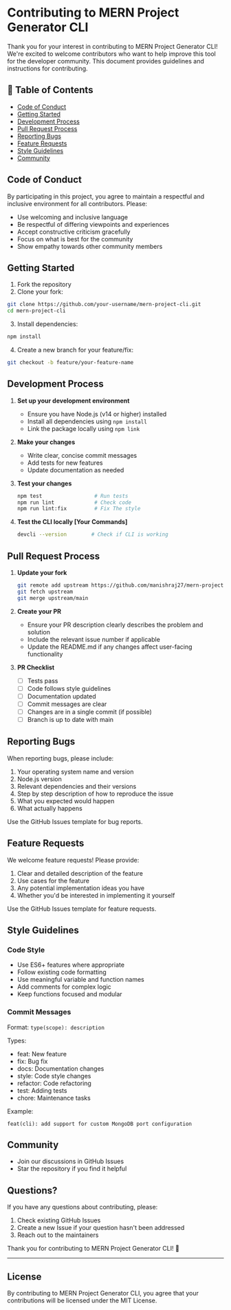 # Contributing to MERN Project Generator CLI

Thank you for your interest in contributing to MERN Project Generator CLI! We're excited to welcome contributors who want to help improve this tool for the developer community. This document provides guidelines and instructions for contributing.

## 📝 Table of Contents

- [Code of Conduct](#code-of-conduct)
- [Getting Started](#getting-started)
- [Development Process](#development-process)
- [Pull Request Process](#pull-request-process)
- [Reporting Bugs](#reporting-bugs)
- [Feature Requests](#feature-requests)
- [Style Guidelines](#style-guidelines)
- [Community](#community)

## Code of Conduct

By participating in this project, you agree to maintain a respectful and inclusive environment for all contributors. Please:

- Use welcoming and inclusive language
- Be respectful of differing viewpoints and experiences
- Accept constructive criticism gracefully
- Focus on what is best for the community
- Show empathy towards other community members

## Getting Started

1. Fork the repository
2. Clone your fork:

```bash
git clone https://github.com/your-username/mern-project-cli.git
cd mern-project-cli
```

3. Install dependencies:

```bash
npm install
```

4. Create a new branch for your feature/fix:

```bash
git checkout -b feature/your-feature-name
```

## Development Process

1. **Set up your development environment**

   - Ensure you have Node.js (v14 or higher) installed
   - Install all dependencies using `npm install`
   - Link the package locally using `npm link`

2. **Make your changes**

   - Write clear, concise commit messages
   - Add tests for new features
   - Update documentation as needed

3. **Test your changes**

   ```bash
   npm test                 # Run tests
   npm run lint             # Check code
   npm run lint:fix         # Fix The style
   ```

4. **Test the CLI locally [Your Commands]**

   ```bash
   devcli --version        # Check if CLI is working

   ```

## Pull Request Process

1. **Update your fork**

   ```bash
   git remote add upstream https://github.com/manishraj27/mern-project-cli.git
   git fetch upstream
   git merge upstream/main
   ```

2. **Create your PR**

   - Ensure your PR description clearly describes the problem and solution
   - Include the relevant issue number if applicable
   - Update the README.md if any changes affect user-facing functionality

3. **PR Checklist**
   - [ ] Tests pass
   - [ ] Code follows style guidelines
   - [ ] Documentation updated
   - [ ] Commit messages are clear
   - [ ] Changes are in a single commit (if possible)
   - [ ] Branch is up to date with main

## Reporting Bugs

When reporting bugs, please include:

1. Your operating system name and version
2. Node.js version
3. Relevant dependencies and their versions
4. Step by step description of how to reproduce the issue
5. What you expected would happen
6. What actually happens

Use the GitHub Issues template for bug reports.

## Feature Requests

We welcome feature requests! Please provide:

1. Clear and detailed description of the feature
2. Use cases for the feature
3. Any potential implementation ideas you have
4. Whether you'd be interested in implementing it yourself

Use the GitHub Issues template for feature requests.

## Style Guidelines

### Code Style

- Use ES6+ features where appropriate
- Follow existing code formatting
- Use meaningful variable and function names
- Add comments for complex logic
- Keep functions focused and modular

### Commit Messages

Format: `type(scope): description`

Types:

- feat: New feature
- fix: Bug fix
- docs: Documentation changes
- style: Code style changes
- refactor: Code refactoring
- test: Adding tests
- chore: Maintenance tasks

Example:

```
feat(cli): add support for custom MongoDB port configuration
```

## Community

- Join our discussions in GitHub Issues
- Star the repository if you find it helpful

## Questions?

If you have any questions about contributing, please:

1. Check existing GitHub Issues
2. Create a new Issue if your question hasn't been addressed
3. Reach out to the maintainers

Thank you for contributing to MERN Project Generator CLI! 🚀

---

## License

By contributing to MERN Project Generator CLI, you agree that your contributions will be licensed under the MIT License.

